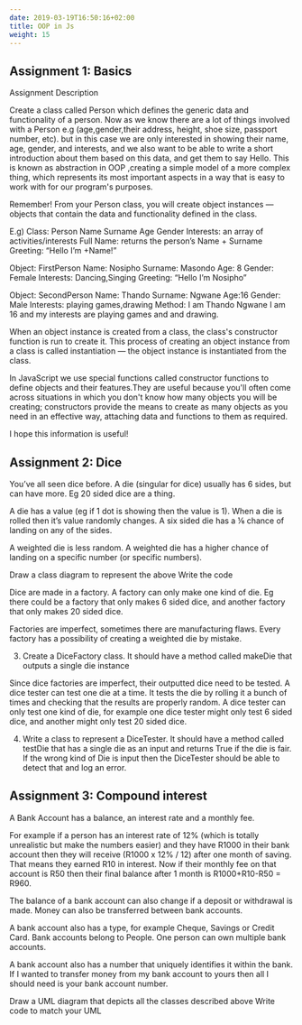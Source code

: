 ```yaml
---
date: 2019-03-19T16:50:16+02:00
title: OOP in Js
weight: 15
---
```



## Assignment 1: Basics

Assignment Description

Create a class called Person which defines the generic data and functionality of a person. Now as we know there are a lot of things involved with a Person e.g (age,gender,their address, height, shoe size, passport number, etc). but in this case we are only interested in showing their name, age, gender, and interests, and we also want to be able to write a short introduction about them based on this data, and get them to say Hello. This is known as abstraction in OOP ,creating a simple model of a more complex thing, which represents its most important aspects in a way that is easy to work with for our program's purposes.

Remember!
From your Person class, you will create object instances — objects that contain the data and functionality defined in the class.

E.g) Class: Person 
Name
Surname
Age
Gender
Interests: an array of activities/interests
Full Name: returns the person’s Name + Surname
Greeting: “Hello I’m +Name!”

Object: FirstPerson
Name: Nosipho
Surname: Masondo
Age: 8
Gender: Female
Interests: Dancing,Singing
Greeting: “Hello I’m Nosipho”

Object: SecondPerson
Name: Thando
Surname: Ngwane
Age:16
Gender: Male
Interests: playing games,drawing
Method: I am Thando Ngwane I am 16 and my interests are playing games and and drawing.


When an object instance is created from a class, the class's constructor function is run to create it. This process of creating an object instance from a class is called instantiation — the object instance is instantiated from the class.

In JavaScript we use special functions called constructor functions to define objects and their features.They are useful because you'll often come across situations in which you don't know how many objects you will be creating; constructors provide the means to create as many objects as you need in an effective way, attaching data and functions to them as required.

I hope this information is useful!




## Assignment 2: Dice
You’ve all seen dice before. A die (singular for dice) usually has 6 sides, but can have more. Eg 20 sided dice are a thing.

A die has a value (eg if 1 dot is showing then the value is 1). When a die is rolled then it’s value randomly changes. A six sided die has a ⅙ chance of landing on any of the sides. 

A weighted die is less random. A weighted die has a higher chance of landing on a specific number (or specific numbers).

Draw a class diagram to represent the above
Write the code

Dice are made in a factory. A factory can only make one kind of die. Eg there could be a factory that only makes 6 sided dice, and another factory that only makes 20 sided dice.

Factories are imperfect, sometimes there are manufacturing flaws. Every factory has a possibility of creating a weighted die by mistake. 

 3. Create a DiceFactory class. It should have a method called makeDie that outputs a single die instance

Since dice factories are imperfect, their outputted dice need to be tested. A dice tester can test one die at a time. It tests the die by rolling it a bunch of times and checking that the results are properly random. A dice tester can only test one kind of die, for example one dice tester might only test 6 sided dice, and another might only test 20 sided dice. 

4. Write a class to represent a DiceTester. It should have a method called testDie that has a single die as an input and returns True if the die is fair. If the wrong kind of Die is input then the DiceTester should be able to detect that and log an error.



## Assignment 3: Compound interest
A Bank Account has a balance, an interest rate and a monthly fee.

For example if a person has an interest rate of 12% (which is totally unrealistic but make the numbers easier) and they have R1000 in their bank account then they will receive (R1000 x 12% / 12) after one month of saving. That means they earned R10 in interest. Now if their monthly fee on that account is R50 then their final balance after 1 month is R1000+R10-R50 = R960.

The balance of a bank account can also change if a deposit or withdrawal is made. Money can also be transferred between bank accounts.

A bank account also has a type, for example Cheque, Savings or Credit Card. Bank accounts belong to People. One person can own multiple bank accounts.  

A bank account also has a number that uniquely identifies it within the bank. If I wanted to transfer money from my bank account to yours then all I should need is your bank account number.

Draw a UML diagram that depicts all the classes described above
Write code to match your UML 
